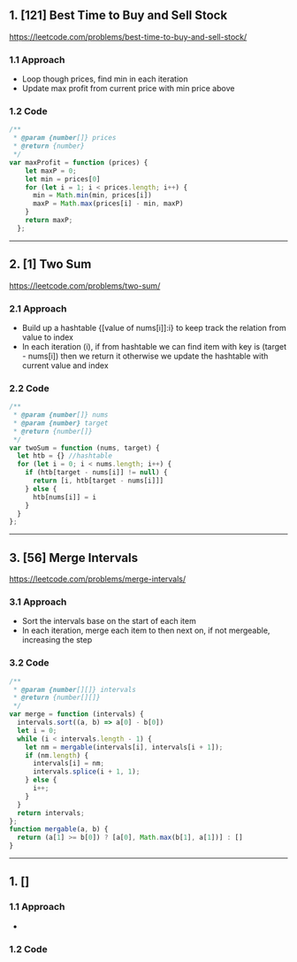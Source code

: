 ## 1. [121] Best Time to Buy and Sell Stock
https://leetcode.com/problems/best-time-to-buy-and-sell-stock/

### 1.1 Approach
- Loop though prices, find min in each iteration
- Update max profit from current price with min price above

### 1.2 Code
```js
/**
 * @param {number[]} prices
 * @return {number}
 */
var maxProfit = function (prices) {
    let maxP = 0;
    let min = prices[0]
    for (let i = 1; i < prices.length; i++) {
      min = Math.min(min, prices[i])
      maxP = Math.max(prices[i] - min, maxP)
    }
    return maxP;
  };
```

---

## 2. [1] Two Sum
https://leetcode.com/problems/two-sum/

### 2.1 Approach
- Build up a hashtable {[value of nums[i]]:i} to keep track the relation from value to index
- In each iteration (i), if from hashtable we can find item with key is (target - nums[i]) then we return it otherwise we update the hashtable with current value and index

### 2.2 Code
```js
/**
 * @param {number[]} nums
 * @param {number} target
 * @return {number[]}
 */
var twoSum = function (nums, target) {
  let htb = {} //hashtable
  for (let i = 0; i < nums.length; i++) {
    if (htb[target - nums[i]] != null) {
      return [i, htb[target - nums[i]]]
    } else {
      htb[nums[i]] = i
    }
  }
};
```

---

## 3. [56] Merge Intervals
https://leetcode.com/problems/merge-intervals/
### 3.1 Approach

- Sort the intervals base on the start of each item
- In each iteration, merge each item to then next on, if not mergeable, increasing the step

### 3.2 Code

```js
/**
 * @param {number[][]} intervals
 * @return {number[][]}
 */
var merge = function (intervals) {
  intervals.sort((a, b) => a[0] - b[0])
  let i = 0;
  while (i < intervals.length - 1) {
    let nm = mergable(intervals[i], intervals[i + 1]);
    if (nm.length) {
      intervals[i] = nm;
      intervals.splice(i + 1, 1);
    } else {
      i++;
    }
  }
  return intervals;
};
function mergable(a, b) {
  return (a[1] >= b[0]) ? [a[0], Math.max(b[1], a[1])] : []
}
```

---

## 1. []

### 1.1 Approach

-

### 1.2 Code

```js
```
